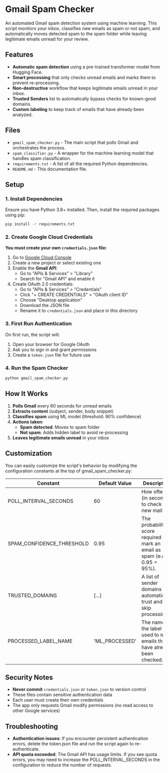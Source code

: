 # Gmail Spam Checker

An automated Gmail spam detection system using machine learning. This script monitors your inbox, classifies new emails as spam or not spam, and automatically moves detected spam to the spam folder while leaving legitimate emails unread for your review.

## Features

-   **Automatic spam detection** using a pre-trained transformer model from Hugging Face.
-   **Smart processing** that only checks unread emails and marks them to prevent re-processing.
-   **Non-destructive** workflow that keeps legitimate emails unread in your inbox.
-   **Trusted Senders** list to automatically bypass checks for known-good domains.
-   **Custom labeling** to keep track of emails that have already been analyzed.

## Files

-   `gmail_spam_checker.py` - The main script that polls Gmail and orchestrates the process.
-   `spam_classifier.py` - A wrapper for the machine learning model that handles spam classification.
-   `requirements.txt` - A list of all the required Python dependencies.
-   `README.md` - This documentation file.

## Setup

### 1. Install Dependencies

Ensure you have Python 3.8+ installed. Then, install the required packages using pip:

```bash
pip install -r requirements.txt
```

### 2. Create Google Cloud Credentials

**You must create your own `credentials.json` file:**

1. Go to [Google Cloud Console](https://console.cloud.google.com/)
2. Create a new project or select existing one
3. Enable the **Gmail API**:
   - Go to "APIs & Services" > "Library"
   - Search for "Gmail API" and enable it
4. Create OAuth 2.0 credentials:
   - Go to "APIs & Services" > "Credentials"
   - Click "+ CREATE CREDENTIALS" > "OAuth client ID"
   - Choose "Desktop application"
   - Download the JSON file
   - Rename it to `credentials.json` and place in this directory

### 3. First Run Authentication

On first run, the script will:
1. Open your browser for Google OAuth
2. Ask you to sign in and grant permissions
3. Create a `token.json` file for future use

### 4. Run the Spam Checker

```bash
python gmail_spam_checker.py
```

## How It Works

1. **Polls Gmail** every 60 seconds for unread emails
2. **Extracts content** (subject, sender, body snippet)
3. **Classifies spam** using ML model (threshold: 90% confidence)
4. **Actions taken**:
   - **Spam detected**: Moves to spam folder
   - **Not spam**: Adds hidden label to avoid re-processing
5. **Leaves legitimate emails unread** in your inbox

## Customization

You can easily customize the script's behavior by modifying the configuration constants at the top of gmail_spam_checker.py:

| Constant                    | Default Value    | Description | 
|--------------------------|  -------------------------- | --------------- | 
|POLL_INTERVAL_SECONDS     | 60             | How often (in seconds) to check for new mail.                                      | 
|SPAM_CONFIDENCE_THRESHOLD | 0.95           | The probability score required to mark an email as spam (e.g., 0.95 = 95%).        | 
|TRUSTED_DOMAINS           | [...]          | A list of sender domains to automatically trust and skip processing.               | 
|PROCESSED_LABEL_NAME      | 'ML_PROCESSED' | The name of the label used to mark emails that have already been checked.          |

## Security Notes

- **Never commit** `credentials.json` or `token.json` to version control
- These files contain sensitive authentication data
- Each user must create their own credentials
- The app only requests Gmail modify permissions (no read access to other Google services)

## Troubleshooting

- **Authentication issues**:  If you encounter persistent authentication errors, delete the token.json file and run the script again to re-authenticate.
- **API quota exceeded**: The Gmail API has usage limits. If you see quota errors, you may need to increase the POLL_INTERVAL_SECONDS in the configuration to reduce the number of requests.